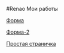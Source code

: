 #Renao
Мои работы

[Форма](https://renaooo.github.io/Form-1/)

[Форма-2](https://renaooo.github.io/Form-2/MyProject/)

[Простая страничка](https://renaooo.github.io/Page-1/)
